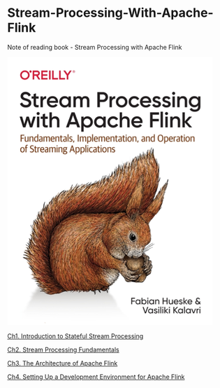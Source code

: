 # Stream-Processing-With-Apache-Flink
Note of reading book - Stream Processing with Apache Flink

![](preface.png)

[Ch1. Introduction to Stateful Stream Processing](./ch1/ch1.md)


[Ch2. Stream Processing Fundamentals](./ch2/ch2.md)


[Ch3. The Architecture of Apache Flink](./ch3/ch3.md)


[Ch4. Setting Up a Development Environment for Apache Flink](./ch4/ch4.md)

